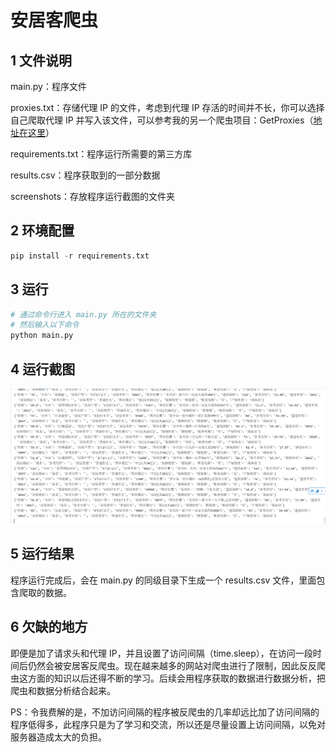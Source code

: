 # 安居客爬虫

## 1 文件说明

main.py：程序文件

proxies.txt：存储代理 IP 的文件，考虑到代理 IP 存活的时间并不长，你可以选择自己爬取代理 IP 并写入该文件，可以参考我的另一个爬虫项目：GetProxies（[地址在这里](https://github.com/leishufei/PythonProjects/tree/master/PythonSpiders/GetProxies )）

requirements.txt：程序运行所需要的第三方库

results.csv：程序获取到的一部分数据

screenshots：存放程序运行截图的文件夹

## 2 环境配置

```python
pip install -r requirements.txt
```

## 3 运行

```python
# 通过命令行进入 main.py 所在的文件夹
# 然后输入以下命令
python main.py
```

## 4 运行截图

![1](screenshots/1.png)

## 5 运行结果

程序运行完成后，会在 main.py 的同级目录下生成一个 results.csv 文件，里面包含爬取的数据。

## 6 欠缺的地方

即便是加了请求头和代理 IP，并且设置了访问间隔（time.sleep），在访问一段时间后仍然会被安居客反爬虫。现在越来越多的网站对爬虫进行了限制，因此反反爬虫这方面的知识以后还得不断的学习。后续会用程序获取的数据进行数据分析，把爬虫和数据分析结合起来。

PS：令我费解的是，不加访问间隔的程序被反爬虫的几率却远比加了访问间隔的程序低得多，此程序只是为了学习和交流，所以还是尽量设置上访问间隔，以免对服务器造成太大的负担。
